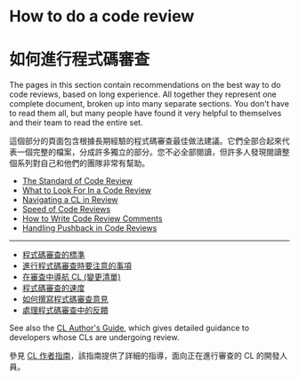 # How to do a code review

# 如何進行程式碼審查

The pages in this section contain recommendations on the best way to do code
reviews, based on long experience. All together they represent one complete
document, broken up into many separate sections. You don't have to read them
all, but many people have found it very helpful to themselves and their team to
read the entire set.

這個部分的頁面包含根據長期經驗的程式碼審查最佳做法建議。它們全部合起來代表一個完整的檔案，分成許多獨立的部分。您不必全部閱讀，但許多人發現閱讀整個系列對自己和他們的團隊非常有幫助。

-   [The Standard of Code Review](standard.md)
-   [What to Look For In a Code Review](looking-for.md)
-   [Navigating a CL in Review](navigate.md)
-   [Speed of Code Reviews](speed.md)
-   [How to Write Code Review Comments](comments.md)
-   [Handling Pushback in Code Reviews](pushback.md)


---

- [程式碼審查的標準](standard.md)
- [進行程式碼審查時要注意的事項](looking-for.md)
- [在審查中導航 CL (變更清單)](navigate.md)
- [程式碼審查的速度](speed.md)
- [如何撰寫程式碼審查意見](comments.md)
- [處理程式碼審查中的反饋](pushback.md)

See also the [CL Author's Guide](../developer/index.md), which gives detailed
guidance to developers whose CLs are undergoing review.

參見 [CL 作者指南](../developer/index.md)，該指南提供了詳細的指導，面向正在進行審查的 CL 的開發人員。

